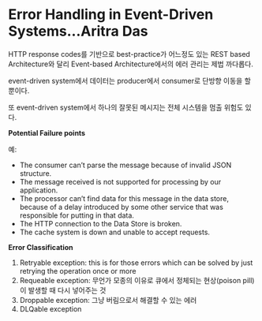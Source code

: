 Error Handling in Event-Driven Systems...Aritra Das
=

HTTP response codes를 기반으로 best-practice가 어느정도 있는 REST based Architecture와 달리 Event-based Architecture에서의 에러 관리는 제법 까다롭다.

event-driven system에서 데이터는 producer에서 consumer로 단방향 이동을 할 뿐이다.

또  event-driven system에서 하나의 잘못된 메시지는 전체 시스템을 멈출 위험도 있다.

**Potential Failure points**

예:
- The consumer can’t parse the message because of invalid JSON structure.
- The message received is not supported for processing by our application.
- The processor can’t find data for this message in the data store, because of a delay introduced by some other service that was responsible for putting in that data.
- The HTTP connection to the Data Store is broken.
- The cache system is down and unable to accept requests.

**Error Classification**

1. Retryable exception: this is for those errors which can be solved by just retrying the operation once or more
2. Requeable exception: 무언가 모종의 이유로 큐에서 정체되는 현상(poison pill)이 발생할 때 다시 넣어주는 것
3. Droppable exception: 그냥 버림으로서 해결할 수 있는 에러
4. DLQable exception